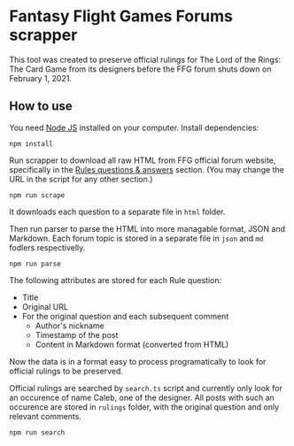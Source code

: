 # Fantasy Flight Games Forums scrapper

This tool was created to preserve official rulings for The Lord of the Rings: The Card Game from its designers before the FFG forum shuts down on February 1, 2021.

## How to use

You need [Node JS](https://nodejs.org/en/) installed on your computer. Install dependencies:

    npm install

Run scrapper to download all raw HTML from FFG official forum website, specifically in the [Rules questions & answers](https://community.fantasyflightgames.com/forum/249-rules-questions-answers/) section. (You may change the URL in the script for any other section.)

    npm run scrape

It downloads each question to a separate file in `html` folder.

Then run parser to parse the HTML into more managable format, JSON and Markdown. Each forum topic is stored in a separate file in `json` and `md` fodlers respectivelly.

    npm run parse

The following attributes are stored for each Rule question:

* Title
* Original URL
* For the original question and each subsequent comment
  * Author's nickname
  * Timestamp of the post
  * Content in Markdown format (converted from HTML)

Now the data is in a format easy to process programatically to look for official rulings to be preserved.

Official rulings are searched by `search.ts` script and currently only look for an occurence of name Caleb, one of the designer. All posts with such an occurence are stored in `rulings` folder, with the original question and only relevant comments.

    npm run search

